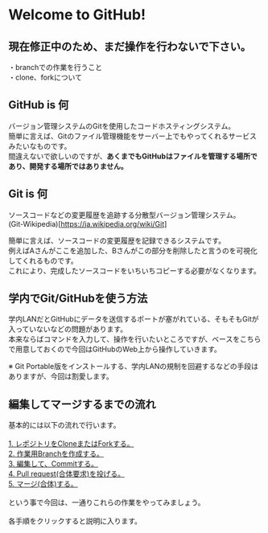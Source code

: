 # Welcome to GitHub!
## 現在修正中のため、まだ操作を行わないで下さい。
・branchでの作業を行うこと  
・clone、forkについて  
## GitHub is 何
バージョン管理システムのGitを使用したコードホスティングシステム。  
簡単に言えば、Gitのファイル管理機能をサーバー上でもやってくれるサービスみたいなものです。  
間違えないで欲しいのですが、**あくまでもGitHubはファイルを管理する場所であり、開発する場所ではありません。**
## Git is 何
ソースコードなどの変更履歴を追跡する分散型バージョン管理システム。  
(Git-Wikipedia)[https://ja.wikipedia.org/wiki/Git]
  
  
簡単に言えば、ソースコードの変更履歴を記録できるシステムです。  
例えばAさんがここを追加した、Bさんがこの部分を削除したと言うのを可視化してくれるものです。  
これにより、完成したソースコードをいちいちコピーする必要がなくなります。
## 学内でGit/GitHubを使う方法
学内LANだとGitHubにデータを送信するポートが塞がれている、そもそもGitが入っていないなどの問題があります。  
本来ならばコマンドを入力して、操作を行いたいところですが、ベースをこちらで用意しておくので今回はGitHubのWeb上から操作していきます。  
  
※ Git Portable版をインストールする、学内LANの規制を回避するなどの手段はありますが、今回は割愛します。  
## 編集してマージするまでの流れ
基本的には以下の流れで行います。  
<br />
[1. レポジトリをCloneまたはForkする。](https://github.com/ElectronicsDesign/Welcome/blob/master/manual/1.md)  
[2. 作業用Branchを作成する。](https://github.com/ElectronicsDesign/Welcome/blob/master/manual/2.md)    
[3. 編集して、Commitする。](https://github.com/ElectronicsDesign/Welcome/blob/master/manual/3.md)  
[4. Pull request(合体要求)を投げる。](https://github.com/ElectronicsDesign/Welcome/blob/master/manual/4.md)  
[5. マージ(合体)する。](https://github.com/ElectronicsDesign/Welcome/blob/master/manual/5.md)  
<br />
という事で今回は、一通りこれらの作業をやってみましょう。  
<br />
各手順をクリックすると説明に入ります。
